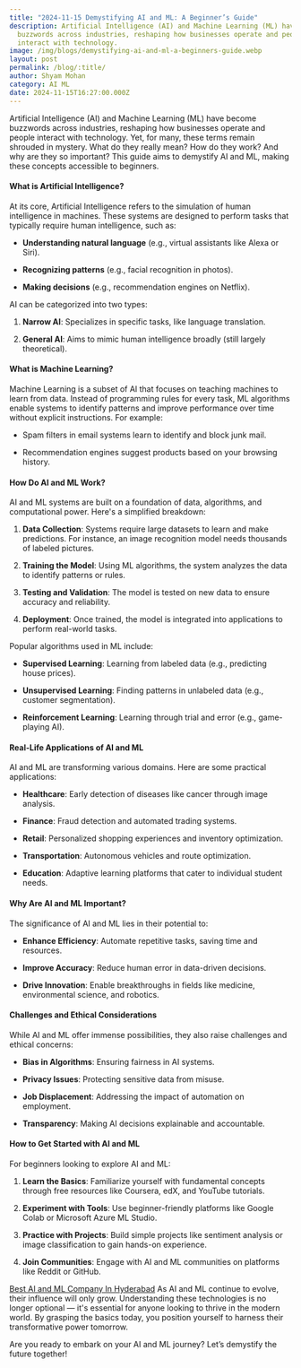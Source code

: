 ```yaml
---
title: "2024-11-15 Demystifying AI and ML: A Beginner’s Guide"
description: Artificial Intelligence (AI) and Machine Learning (ML) have become
  buzzwords across industries, reshaping how businesses operate and people
  interact with technology.
image: /img/blogs/demystifying-ai-and-ml-a-beginners-guide.webp
layout: post
permalink: /blog/:title/
author: Shyam Mohan
category: AI ML
date: 2024-11-15T16:27:00.000Z
---
```

Artificial Intelligence (AI) and Machine Learning (ML) have become buzzwords across industries, reshaping how businesses operate and people interact with technology. Yet, for many, these terms remain shrouded in mystery. What do they really mean? How do they work? And why are they so important? This guide aims to demystify AI and ML, making these concepts accessible to beginners.


#### What is Artificial Intelligence?

At its core, Artificial Intelligence refers to the simulation of human intelligence in machines. These systems are designed to perform tasks that typically require human intelligence, such as:

-   **Understanding natural language** (e.g., virtual assistants like Alexa or Siri).
    
-   **Recognizing patterns** (e.g., facial recognition in photos).
    
-   **Making decisions** (e.g., recommendation engines on Netflix).
    

AI can be categorized into two types:

1.  **Narrow AI**: Specializes in specific tasks, like language translation.
    
2.  **General AI**: Aims to mimic human intelligence broadly (still largely theoretical).
    


#### What is Machine Learning?

Machine Learning is a subset of AI that focuses on teaching machines to learn from data. Instead of programming rules for every task, ML algorithms enable systems to identify patterns and improve performance over time without explicit instructions. For example:

-   Spam filters in email systems learn to identify and block junk mail.
    
-   Recommendation engines suggest products based on your browsing history.
    


#### How Do AI and ML Work?

AI and ML systems are built on a foundation of data, algorithms, and computational power. Here's a simplified breakdown:

1.  **Data Collection**: Systems require large datasets to learn and make predictions. For instance, an image recognition model needs thousands of labeled pictures.
    
2.  **Training the Model**: Using ML algorithms, the system analyzes the data to identify patterns or rules.
    
3.  **Testing and Validation**: The model is tested on new data to ensure accuracy and reliability.
    
4.  **Deployment**: Once trained, the model is integrated into applications to perform real-world tasks.
    

Popular algorithms used in ML include:

-   **Supervised Learning**: Learning from labeled data (e.g., predicting house prices).
    
-   **Unsupervised Learning**: Finding patterns in unlabeled data (e.g., customer segmentation).
    
-   **Reinforcement Learning**: Learning through trial and error (e.g., game-playing AI).
    


#### Real-Life Applications of AI and ML

AI and ML are transforming various domains. Here are some practical applications:

-   **Healthcare**: Early detection of diseases like cancer through image analysis.
    
-   **Finance**: Fraud detection and automated trading systems.
    
-   **Retail**: Personalized shopping experiences and inventory optimization.
    
-   **Transportation**: Autonomous vehicles and route optimization.
    
-   **Education**: Adaptive learning platforms that cater to individual student needs.
    


#### Why Are AI and ML Important?

The significance of AI and ML lies in their potential to:

-   **Enhance Efficiency**: Automate repetitive tasks, saving time and resources.
    
-   **Improve Accuracy**: Reduce human error in data-driven decisions.
    
-   **Drive Innovation**: Enable breakthroughs in fields like medicine, environmental science, and robotics.
    


#### Challenges and Ethical Considerations

While AI and ML offer immense possibilities, they also raise challenges and ethical concerns:

-   **Bias in Algorithms**: Ensuring fairness in AI systems.
    
-   **Privacy Issues**: Protecting sensitive data from misuse.
    
-   **Job Displacement**: Addressing the impact of automation on employment.
    
-   **Transparency**: Making AI decisions explainable and accountable.
    


#### How to Get Started with AI and ML

For beginners looking to explore AI and ML:

1.  **Learn the Basics**: Familiarize yourself with fundamental concepts through free resources like Coursera, edX, and YouTube tutorials.
    
2.  **Experiment with Tools**: Use beginner-friendly platforms like Google Colab or Microsoft Azure ML Studio.
    
3.  **Practice with Projects**: Build simple projects like sentiment analysis or image classification to gain hands-on experience.
    
4.  **Join Communities**: Engage with AI and ML communities on platforms like Reddit or GitHub.
    



[Best AI and ML Company In Hyderabad](https://codecrux.com/) As AI and ML continue to evolve, their influence will only grow. Understanding these technologies is no longer optional — it's essential for anyone looking to thrive in the modern world. By grasping the basics today, you position yourself to harness their transformative power tomorrow.

Are you ready to embark on your AI and ML journey? Let’s demystify the future together!
